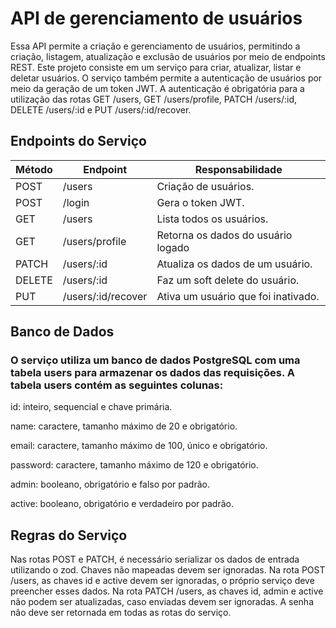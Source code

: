 #  API de gerenciamento de usuários

Essa API permite a criação e gerenciamento de usuários, permitindo a criação, listagem, atualização e exclusão de usuários por meio de endpoints REST.
Este projeto consiste em um serviço para criar, atualizar, listar e deletar usuários. O serviço também permite a autenticação de usuários por meio da geração de um token JWT. A autenticação é obrigatória para a utilização das rotas GET /users, GET /users/profile, PATCH /users/:id, DELETE /users/:id e PUT /users/:id/recover.

## Endpoints do Serviço

| Método | Endpoint | Responsabilidade |
| --- | --- |---|
| POST |  /users | Criação de usuários. |
| POST |  /login |  Gera o token JWT. |
| GET |  /users  |  Lista todos os usuários. |
| GET |  /users/profile  |  Retorna os dados do usuário logado  |
| PATCH  | /users/:id  | Atualiza os dados de um usuário. |
| DELETE | /users/:id  | Faz um soft delete do usuário. |
| PUT | /users/:id/recover  | Ativa um usuário que foi inativado. |

## Banco de Dados

### O serviço utiliza um banco de dados PostgreSQL com uma tabela users para armazenar os dados das requisições. A tabela users contém as seguintes colunas:

id: inteiro, sequencial e chave primária.

name: caractere, tamanho máximo de 20 e obrigatório.

email: caractere, tamanho máximo de 100, único e obrigatório.

password: caractere, tamanho máximo de 120 e obrigatório.

admin: booleano, obrigatório e falso por padrão.

active: booleano, obrigatório e verdadeiro por padrão.



## Regras do Serviço

Nas rotas POST e PATCH, é necessário serializar os dados de entrada utilizando o zod. Chaves não mapeadas devem ser ignoradas.
Na rota POST /users, as chaves id e active devem ser ignoradas, o próprio serviço deve preencher esses dados.
Na rota PATCH /users, as chaves id, admin e active não podem ser atualizadas, caso enviadas devem ser ignoradas.
A senha não deve ser retornada em todas as rotas do serviço.
